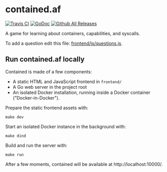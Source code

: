 # contained.af

[![Travis CI](https://img.shields.io/travis/genuinetools/contained.af.svg?style=for-the-badge)](https://travis-ci.org/genuinetools/contained.af)
[![GoDoc](https://img.shields.io/badge/godoc-reference-5272B4.svg?style=for-the-badge)](https://godoc.org/github.com/genuinetools/contained.af)
[![Github All Releases](https://img.shields.io/github/downloads/genuinetools/contained.af/total.svg?style=for-the-badge)](https://github.com/genuinetools/contained.af/releases)

A game for learning about containers, capabilities, and syscalls.

To add a question edit this file: [frontend/js/questions.js](frontend/js/questions.js).

## Run contained.af locally

Contained is made of a few components:

  * A static HTML and JavaScript frontend in `frontend/`
  * A Go web server in the project root
  * An isolated Docker installation, running inside a Docker container
    ("Docker-in-Docker").

Prepare the static frontend assets with:

```
make dev
```

Start an isolated Docker instance in the background with:

```
make dind
```

Build and run the server with:

```
make run
```

After a few moments, contained will be available at http://localhost:10000/.
